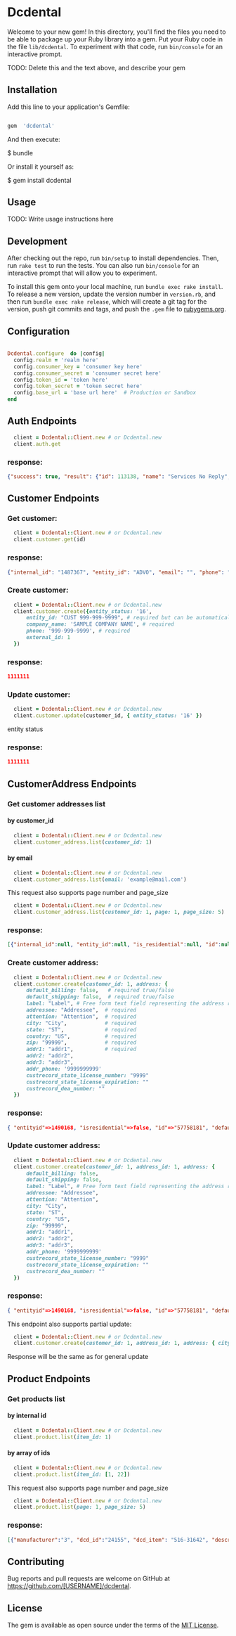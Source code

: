 
# Dcdental

  

Welcome to your new gem! In this directory, you'll find the files you need to be able to package up your Ruby library into a gem. Put your Ruby code in the file `lib/dcdental`. To experiment with that code, run `bin/console` for an interactive prompt.

  

TODO: Delete this and the text above, and describe your gem

  

## Installation

  

Add this line to your application's Gemfile:

  

```ruby

gem  'dcdental'

```


And then execute:


$ bundle


Or install it yourself as:


$ gem install dcdental


## Usage


TODO: Write usage instructions here


## Development

After checking out the repo, run `bin/setup` to install dependencies. Then, run `rake test` to run the tests. You can also run `bin/console` for an interactive prompt that will allow you to experiment.

To install this gem onto your local machine, run `bundle exec rake install`. To release a new version, update the version number in `version.rb`, and then run `bundle exec rake release`, which will create a git tag for the version, push git commits and tags, and push the `.gem` file to [rubygems.org](https://rubygems.org).

## Configuration

```ruby

Dcdental.configure  do |config|
  config.realm = 'realm here'
  config.consumer_key = 'consumer key here'
  config.consumer_secret = 'consumer secret here'
  config.token_id = 'token here'
  config.token_secret = 'token secret here'
  config.base_url = 'base url here'  # Production or Sandbox
end

```
## Auth Endpoints

```ruby
  client = Dcdental::Client.new # or Dcdental.new
  client.auth.get
```
### response: 
```json
{"success": true, "result": {"id": 113138, "name": "Services No Reply", "email": "services@dcdental.com", "location": 0, "department": 0, "role": 1170, "roleId": "customrole_pri_rest_service", "roleCenter": "SYSADMINCENTER", "subsidiary": 1}}
```
## Customer Endpoints
### Get customer:
```ruby
  client = Dcdental::Client.new # or Dcdental.new
  client.customer.get(id)
```
### response:
```json
{"internal_id": "1487367", "entity_id": "ADVO", "email": "", "phone": "", "alt_phone": "", "fax": "", "contact": "", "alt_email": ""}
```

### Create customer:
```ruby
  client = Dcdental::Client.new # or Dcdental.new
  client.customer.create({entity_status: '16',
      entity_id: "CUST 999-999-9999", # required but can be automatically build as "CUST " + phone in format XXX-XXX-XXXX
      company_name: 'SAMPLE COMPANY NAME', # required
      phone: '999-999-9999', # required
      external_id: 1
  })
```
### response:
```json
1111111
```

### Update customer:
```ruby
  client = Dcdental::Client.new # or Dcdental.new
  client.customer.update(customer_id, { entity_status: '16' })
```
entity status
### response:
```json
1111111
```

## CustomerAddress Endpoints
### Get customer addresses list
#### by customer_id
```ruby
  client = Dcdental::Client.new # or Dcdental.new
  client.customer_address.list(customer_id: 1)
```
#### by email
```ruby
  client = Dcdental::Client.new # or Dcdental.new
  client.customer_address.list(email: 'example@mail.com')
```
This request also supports page number and page_size
```ruby
  client = Dcdental::Client.new # or Dcdental.new
  client.customer_address.list(customer_id: 1, page: 1, page_size: 5)
```
### response:
```json
[{"internal_id":null, "entity_id":null, "is_residential":null, "id":null, "default_billing":null, "default_shipping":null, "label":"363 Smith Ridge Road", "attention":"", "addressee":"Joseph DeLapa", "address1":"363 Smith Ridge Road", "address2":"", "address3":null, "city": "South Salem", "state":"NY", "zipcode":"10590", "country":null, "address_phone":"", "customer_dea_number":"", "customer_state_license_number": "036262 ", "customer_state_license_expiration":"" }]
```
### Create customer address:
```ruby
  client = Dcdental::Client.new # or Dcdental.new
  client.customer.create(customer_id: 1, address: {
      default_billing: false,   # required true/false
      default_shipping: false,  # required true/false
      label: "Label", # Free form text field representing the address record. If omitted, the value is set to the same as the addr1 field value.
      addressee: "Addressee",  # required
      attention: "Attention",  # required
      city: "City",            # required
      state: "ST",             # required
      country: "US",           # required
      zip: "99999",            # required
      addr1: "addr1",          # required
      addr2: "addr2",
      addr3: "addr3",
      addr_phone: '9999999999'
      custrecord_state_license_number: "9999"
      custrecord_state_license_expiration: ""
      custrecord_dea_number: ""
  })
```
### response:
```json
{ "entityid"=>1490168, "isresidential"=>false, "id"=>"57758181", "defaultbilling"=>true, "internalid"=>4506984, "addressid"=>"4506984", "defaultshipping"=>false, "label"=>"Label", "addrphone"=>"9999999999", "state"=>"ST", "addressee"=>"Addressee", "city"=>"City", "attention"=>"Attention", "zip"=>"99999", "country"=>"US", "addr1"=>"addr1", "addr2"=>"addr2", "addr3"=>"addr3"}
```

### Update customer address:
```ruby
  client = Dcdental::Client.new # or Dcdental.new
  client.customer.create(customer_id: 1, address_id: 1, address: {
      default_billing: false,
      default_shipping: false,
      label: "Label", # Free form text field representing the address record. If omitted, the value is set to the same as the addr1 field value.
      addressee: "Addressee",
      attention: "Attention",
      city: "City",
      state: "ST",
      country: "US",
      zip: "99999",
      addr1: "addr1",
      addr2: "addr2",
      addr3: "addr3",
      addr_phone: '9999999999'
      custrecord_state_license_number: "9999"
      custrecord_state_license_expiration: ""
      custrecord_dea_number: ""
  })
```
### response:
```json
{ "entityid"=>1490168, "isresidential"=>false, "id"=>"57758181", "defaultbilling"=>true, "internalid"=>4506984, "addressid"=>"4506984", "defaultshipping"=>false, "label"=>"Label", "addrphone"=>"9999999999", "state"=>"ST", "addressee"=>"Addressee", "city"=>"City", "attention"=>"Attention", "zip"=>"99999", "country"=>"US", "addr1"=>"addr1", "addr2"=>"addr2", "addr3"=>"addr3"}
```
This endpoint also supports partial update: 
```ruby
  client = Dcdental::Client.new # or Dcdental.new
  client.customer.create(customer_id: 1, address_id: 1, address: { city: "City" })
```
Response will be the same as for general update

## Product Endpoints
### Get products list
#### by internal id
```ruby
  client = Dcdental::Client.new # or Dcdental.new
  client.product.list(item_id: 1)
```
#### by array of ids
```ruby
  client = Dcdental::Client.new # or Dcdental.new
  client.product.list(item_id: [1, 22])
```
This request also supports page number and page_size
```ruby
  client = Dcdental::Client.new # or Dcdental.new
  client.product.list(page: 1, page_size: 5)
```
### response:
```json
[{"manufacturer":"3", "dcd_id":"24155", "dcd_item": "516-31642", "description":"Impregum Penta Medium Body Refill", "active_promotion":"Buy 4 Get 1 Free! (Manufacturer Fulfilled)", "availability":"Green", "pricing_unitprice": "369.40", "schein_code":"3784898", "abc":"3", "dea_required":false, "item_image_thumb":"http://www.dcdental.com/images/270118323234.01.png?resizeid=5", "item_image_full":"http://www.dcdental.com/images/270118323234.01.png", "category_lvl_i":"Impression Material", "category_lvl_ii": "Polyether", "category_lvl_iii":"Impregum" }]
```

## Contributing

Bug reports and pull requests are welcome on GitHub at https://github.com/[USERNAME]/dcdental.

## License


The gem is available as open source under the terms of the [MIT License](https://opensource.org/licenses/MIT).
